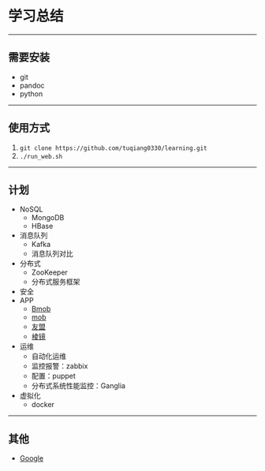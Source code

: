 # 学习总结 #

--------------------------------------------------------------------------------

## 需要安装 ##
+ git
+ pandoc
+ python

--------------------------------------------------------------------------------

## 使用方式 ##
1. `git clone https://github.com/tuqiang0330/learning.git`
2. `./run_web.sh`

--------------------------------------------------------------------------------

## 计划 ##
+ NoSQL
    - MongoDB
    - HBase
+ 消息队列
    - Kafka
    - 消息队列对比
+ 分布式
    - ZooKeeper
    - 分布式服务框架
+ 安全
+ APP
    - [Bmob](http://www.codenow.cn/)
    - [mob](http://mob.com/)
    - [友盟](http://www.umeng.com/)
    - [棱镜](http://www.ljsdk.com/)
+ 运维
    - 自动化运维
    - 监控报警：zabbix
    - 配置：puppet
    - 分布式系统性能监控：Ganglia
+ 虚拟化
    - docker

--------------------------------------------------------------------------------

## 其他 ##
+ [Google](http://64.233.167.104/)
